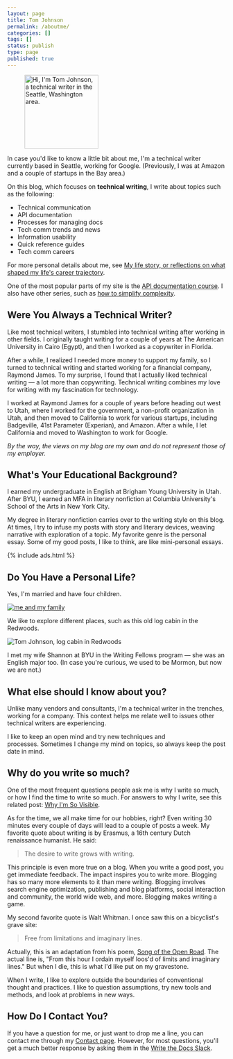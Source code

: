 ```yaml
---
layout: page
title: Tom Johnson
permalink: /aboutme/
categories: []
tags: []
status: publish
type: page
published: true
---
```


<figure><img src="https://s3.us-west-1.wasabisys.com/idbwmedia.com/images/tomjohnson_small.jpg" alt="Hi, I&#039;m Tom Johnson, a technical writer in the Seattle, Washington area." width="170" class="alignright" /></figure>

In case you'd like to know a little bit about me, I'm a technical writer currently based in Seattle, working for Google. (Previously, I was at Amazon and a couple of startups in the Bay area.)

On this blog, which focuses on **technical writing**, I write about topics such as the following:

*   Technical communication
*   API documentation
*   Processes for managing docs
*   Tech comm trends and news
*   Information usability
*   Quick reference guides
*   Tech comm careers

For more personal details about me, see [My life story, or reflections on what shaped my life's career trajectory](/blog/life-story-what-shapes-your-lifes-trajectory/).

One of the most popular parts of my site is the [API documentation course](/learnapidoc/). I also have other series, such as [how to simplify complexity](/simplifying-complexity/).

## Were You Always a Technical Writer?

Like most technical writers, I stumbled into technical writing after working in other fields. I originally taught writing for a couple of years at The American University in Cairo (Egypt), and then I worked as a copywriter in Florida.

After a while, I realized I needed more money to support my family, so I turned to technical writing and started working for a financial company, Raymond James. To my surprise, I found that I actually liked technical writing &mdash; a lot more than copywriting. Technical writing combines my love for writing with my fascination for technology.

I worked at Raymond James for a couple of years before heading out west to Utah, where I worked for the government, a non-profit organization in Utah, and then moved to California to work for various startups, including Badgeville, 41st Parameter (Experian), and Amazon. After a while, I let California and moved to Washington to work for Google.

_By the way, the views on my blog are my own and do not represent those of my employer._

## What's Your Educational Background?

I earned my undergraduate in English at Brigham Young University in Utah. After BYU, I earned an MFA in literary nonfiction at Columbia University's School of the Arts in New York City.

My degree in literary nonfiction carries over to the writing style on this blog. At times, I try to infuse my posts with story and literary devices, weaving narrative with exploration of a topic. My favorite genre is the personal essay. Some of my good posts, I like to think, are like mini-personal essays.

{% include ads.html %}

## Do You Have a Personal Life?

Yes, I'm married and have four children.

[![me and my family](https://s3.us-west-1.wasabisys.com/idbwmedia.com/images/familypic2-600x402.jpg)](https://s3.us-west-1.wasabisys.com/idbwmedia.com/images/2006/12/familypic2.jpg)

We like to explore different places, such as this old log cabin in the Redwoods.

![Tom Johnson, log cabin in Redwoods](https://s3.us-west-1.wasabisys.com/idbwmedia.com/images/log_cabin.jpg)

I met my wife Shannon at BYU in the Writing Fellows program &mdash; she was an English major too. (In case you're curious, we used to be Mormon, but now we are not.)

## What else should I know about you?

Unlike many vendors and consultants, I'm a technical writer in the trenches, working for a company. This context helps me relate well to issues other technical writers are experiencing.

I like to keep an open mind and try new techniques and processes. Sometimes I change my mind on topics, so always keep the post date in mind.

## Why do you write so much?

One of the most frequent questions people ask me is why I write so much, or how I find the time to write so much. For answers to why I write, see this related post: [Why I'm So Visible](/2010/12/22/why-im-so-visible/).

As for the time, we all make time for our hobbies, right? Even writing 30 minutes every couple of days will lead to a couple of posts a week. My favorite quote about writing is by Erasmus, a 16th century Dutch renaissance humanist. He said:

> The desire to write grows with writing.

This principle is even more true on a blog. When you write a good post, you get immediate feedback. The impact inspires you to write more. Blogging has so many more elements to it than mere writing. Blogging involves search engine optimization, publishing and blog platforms, social interaction and community, the world wide web, and more. Blogging makes writing a game.

My second favorite quote is Walt Whitman. I once saw this on a bicyclist's grave site:

> Free from limitations and imaginary lines.

Actually, this is an adaptation from his poem, [Song of the Open Road](http://www.bartleby.com/236/119.html). The actual line is, "From this hour I ordain myself loos'd of limits and imaginary lines." But when I die, this is what I'd like put on my gravestone.

When I write, I like to explore outside the boundaries of conventional thought and practices. I like to question assumptions, try new tools and methods, and look at problems in new ways.

## How Do I Contact You?

If you have a question for me, or just want to drop me a line, you can contact me through my [Contact page](https://idratherbewriting.com/contact/). However, for most questions, you'll get a much better response by asking them in the [Write the Docs Slack](https://www.writethedocs.org/slack/).
